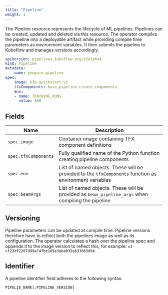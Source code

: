 ```yaml
---
title: "Pipeline"
weight: 1
---
```


The Pipeline resource represents the lifecycle of ML pipelines.
Pipelines can be created, updated and deleted via this resource.
The operator compiles the pipeline into a deployable artifact while providing compile time parameters as environment variables.
It then submits the pipeline to Kubeflow and manages versions accordingly.

```yaml
apiVersion: pipelines.kubeflow.org/v1alpha4
kind: Pipeline
metadata:
    name: penguin-pipeline
spec:
    image: kfp-quickstart:v1
    tfxComponents: base_pipeline.create_components
    env:
    - name: TRAINING_RUNS
      value: 100
```

## Fields

| Name | Description                                                                                              |
| --- |----------------------------------------------------------------------------------------------------------|
| `spec.image` | Container image containing TFX component definitions                                                     |
| `spec.tfxComponents` | Fully qualified name of the Python function creating pipeline components                                 |
| `spec.env` | List of named objects. These will be provided to the `tfxComponents` function as environment variables   |
| `spec.beamArgs` | List of named objects. These will be provided as `beam_pipeline_args` when compiling the pipeline |

## Versioning

Pipeline parameters can be updated at compile time. Pipeline versions therefore have to reflect both the pipelines image as well as its configuration. The operator calculates a hash over the pipeline spec and appends it to the image version to reflect this, for example: `v1-cf23df2207d99a74fbe169e3eba035e633b65d94`

## Identifier

A pipeline identifier field adheres to the following syntax:

`PIPELIE_NAME[:PIPELINE_VERSION]`
